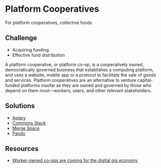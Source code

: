 # Platform Cooperatives

For platform cooperatives, collective funds

## Challenge

* Acquiring funding
* Effective fund distribution

A platform cooperative, or platform co-op, is a cooperatively owned, democratically governed business that establishes a computing platform, and uses a website, mobile app or a protocol to facilitate the sale of goods and services. Platform cooperatives are an alternative to venture capital-funded platforms insofar as they are owned and governed by those who depend on them most—workers, users, and other relevant stakeholders.

## **Solutions**

* [Apiary](../../solutions/decentralized-finance-defi/continuous-token-model-apiary.md)
* [Commons Stack](https://commons-stack.gitbook.io/wiki/)
* [Merge Space](merge-space-overview.md)
* [Pando](https://medium.com/pando-network)

## Resources

* [Worker-owned co-ops are coming for the digital gig economy](https://www.fastcompany.com/40575728/worker-owned-co-ops-are-coming-for-the-digital-gig-economy)

